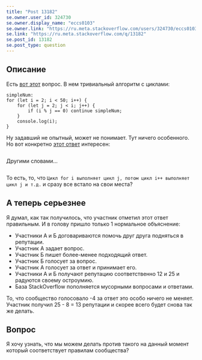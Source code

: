 ```yaml
---
title: "Post 13182"
se.owner.user_id: 324730
se.owner.display_name: "eccs0103"
se.owner.link: "https://ru.meta.stackoverflow.com/users/324730/eccs0103"
se.link: "https://ru.meta.stackoverflow.com/q/13182"
se.post_id: 13182
se.post_type: question
---
```

<h2>Описание</h2>
<p>Есть <a href="https://ru.stackoverflow.com/q/1563379/324730">вот этот</a> вопрос. В нем тривиальный алгоритм с циклами:</p>
<pre class="lang-js prettyprint-override"><code>simpleNum:
for (let i = 2; i &lt; 50; i++) {
    for (let j = 2; j &lt; i; j++) {
        if (i % j == 0) continue simpleNum;
    }
    console.log(i);
}
</code></pre>
<p>Ну задавший не опытный, может не понимает. Тут ничего особенного.<br />
Но вот конкретно <a href="https://ru.stackoverflow.com/a/1563389/324730">этот ответ</a> интересен:</p>
<blockquote>
<p><a href="https://i.stack.imgur.com/7bAnl.png" rel="nofollow noreferrer"><img src="https://i.stack.imgur.com/7bAnl.png" alt="" /></a></p>
</blockquote>
<p>Другими словами...</p>
<p><a href="https://i.stack.imgur.com/0Raby.png" rel="nofollow noreferrer"><img src="https://i.stack.imgur.com/0Raby.png" alt="" /></a></p>
<p>То есть, то, что <code>Цикл for i выполняет цикл j, потом цикл i++ выполняет цикл j и т.д.</code> и сразу все встало на свои места?</p>
<h2>А теперь серьезнее</h2>
<p>Я думал, как так получилось, что участник отметил этот ответ правильным. И в голову пришло только 1 нормальное объяснение:</p>
<ul>
<li>Участники А и Б договариваются помочь друг друга подняться в репутации.</li>
<li>Участник А задает вопрос.</li>
<li>Участник Б пишет более-менее подходящий ответ.</li>
<li>Участник Б голосует за вопрос.</li>
<li>Участник А голосует за ответ и принимает его.</li>
<li>Участники А и Б получают репутацию соответственно 12 и 25 и радуются своему остроумию.</li>
<li>База StackOverflow пополняется мусорными вопросами и ответами.</li>
</ul>
<p>То, что сообщество голосовало -4 за ответ это особо ничего не меняет. Участник получил 25 - 8 = 13 репутации и скорее всего будет снова так же делать.</p>
<h2>Вопрос</h2>
<p>Я хочу узнать, что мы можем делать против такого на данный момент который соответствует правилам сообщества?</p>
